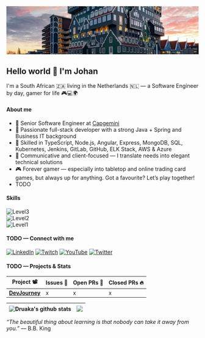 <img alt="Scenic view of Zaandam" src="./assets/zaandam.jpg" />

## Hello world 👋 I'm Johan

I'm a South African 🇿🇦 living in the Netherlands 🇳🇱 — a Software Engineer by day, gamer for life 🎮💻🌍

#### About me
- 💼 Senior Software Engineer at [Capgemini](https://www.capgemini.com/nl-nl/)
- 🧠 Passionate full-stack developer with a strong Java + Spring and Business IT background 
- 🚀 Skilled in TypeScript, Node.js, Angular, Express, MongoDB, SQL, Kubernetes, Jenkins, GitLab, GitHub, ELK Stack, AWS & Azure
- 🤝 Communicative and client-focused — I translate needs into elegant technical solutions
- 🎮 Forever gamer — especially into tabletop and online trading card games, but always up for anything. Got a favourite? Let’s play together!
- TODO

#### Skills
![Level3](https://skillicons.dev/icons?i=java,spring,kubernetes&theme=dark&perline=16)<br/>
![Level2](https://skillicons.dev/icons?i=mongodb,express,angular,nodejs&theme=dark&perline=16)<br/>
![Level1](https://skillicons.dev/icons?i=js,ts,html,css,md,regex,powershell,cs,r,hibernate,mysql,postgres,redis,docker,jenkins,githubactions,prometheus,grafana,elasticsearch,aws,azure,firebase,gradle,maven,npm,jquery,bootstrap,vue,rabbitmq,selenium,git,gitlab,github,bitbucket,windows,linux,ubuntu,debian,redhat,idea,eclipse,postman,gmail,linkedin,discord,instagram,twitter,&theme=dark&perline=16)

#### TODO — Connect with me
[![LinkedIn](https://img.shields.io/badge/LinkedIn-%230077B5.svg?style=for-the-badge&logo=LinkedIn&logoColor=white)](https://www.linkedin.com/in/johan-van-wyk-0/)
[![Twitch](https://img.shields.io/badge/Twitch-%239146FF.svg?style=for-the-badge&logo=Twitch&logoColor=white)](https://www.twitch.tv/druakah)
[![YouTube](https://img.shields.io/badge/YouTube-%23FF0000.svg?style=for-the-badge&logo=YouTube&logoColor=white)](https://www.youtube.com/@druakah)
[![Twitter](https://img.shields.io/badge/Twitter-%231DA1F2.svg?style=for-the-badge&logo=Twitter&logoColor=white)](https://x.com/JohanvanWyk3525)

#### TODO — Projects & Stats
| Project 📽️ | Issues 🐛 | Open PRs 🔔 | Closed PRs 🔥 |
|---------------------------------------------------------------------------------------------------|-----------|-------------|---------------|
| [**DevJourney**](https://github.com/Druaka/devjourney)                      | x         | x           | x             |

| <img align="center" src="https://github-readme-stats.vercel.app/api?username=Druaka&show_icons=true&include_all_commits=true&hide_border=true" alt="Druaka's github stats" /> | <img align="center" src="https://github-readme-stats.vercel.app/api/top-langs/?username=Druaka&layout=compact&hide_border=true" /> |
|------------------------------------------------------------------------------------------------------------------------------------------------------------------------------------------------------------------------------------------------| ------------- |

<p><i>“The beautiful thing about learning is that nobody can take it away from you.”</i> — B.B. King</p>
